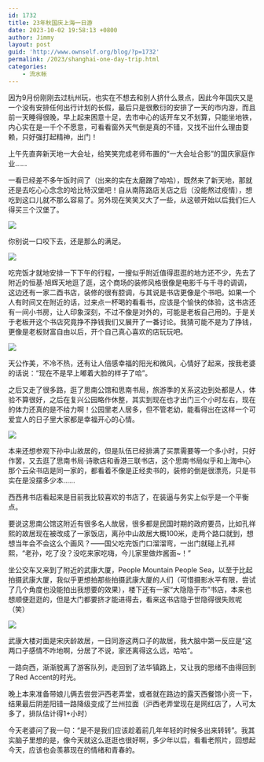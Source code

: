 ```yaml
---
id: 1732
title: 23年秋国庆上海一日游
date: 2023-10-02 19:58:13 +0800
author: Jimmy
layout: post
guid: 'http://www.ownself.org/blog/?p=1732'
permalink: /2023/shanghai-one-day-trip.html
categories:
    - 流水帐
---
```


因为9月份刚刚去过杭州玩，也实在不想去和别人挤什么景点，因此今年国庆又是一个没有安排任何出行计划的长假，最后只是很敷衍的安排了一天的市内游，而且前一天睡得很晚，早上起来困意十足，去市中心的话开车又不划算，只能坐地铁，内心实在是一千个不愿意，可看看窗外天气倒是真的不错，又找不出什么理由耍赖，只好强打起精神，出门！

上午先直奔新天地一大会址，给笑笑完成老师布置的“一大会址合影”的国庆家庭作业……

一看已经差不多午饭时间了（出来的实在太磨蹭了哈哈），既然来了新天地，那就还是去吃心心念念的哈比特汉堡吧！自从南陈路店关店之后（没能熬过疫情），想吃到这口儿就不那么容易了。另外现在笑笑又大了一些，从这顿开始以后我们仨人得买三个汉堡了。

![](/assets/2023/20231002_114454_哈比特汉堡.jpg)

你别说一口咬下去，还是那么的满足。

![](/assets/2023/20231002_121702_笑笑和妈妈.jpg)

吃完饭才就地安排一下下午的行程，一搜似乎附近值得逛逛的地方还不少，先去了附近的恒基·旭辉天地逛了逛，这个商场的装修风格很像是电影千与千寻的调调，这边还有一家二酉书店，装修的很有腔调，与其说是书店更像是个书吧。如果一个人有时间又在附近的话，过来点一杯喝的看看书，应该是个愉快的体验，这书店还有一间小书房，让人印象深刻，不过不像是对外的，可能是老板自己用的。于是关于老板开这个书店究竟挣不挣钱我们又展开了一番讨论。我猜可能不是为了挣钱，更像是老板财富自由以后，开个自己真心喜欢的店玩玩吧。

![](/assets/2023/20231003_134550_旭辉天地.jpg)

天公作美，不冷不热，还有让人倍感幸福的阳光和微风，心情好了起来，按我老婆的话说：“现在不是早上嘟着大脸的样子了哈”。

之后又走了很多路，逛了思南公馆和思南书局，旅游季的关系这边到处都是人，体验不算很好，之后在复兴公园略作休整，其实到现在也才出门三个小时左右，现在的体力还真的是不给力啊！公园里老人居多，但不管老幼，能看得出在这样一个可爱宜人的日子里大家都是幸福开心的心情。

![](/assets/2023/20231002_134424_复兴公园.jpg)

本来还想参观下孙中山故居的，但是队伍已经排满了买票需要等一个多小时，只好作罢，又去逛了思南书局·诗歌店和香港三联书店，这个思南书局似乎和上海中心那个云朵书店是同一家的，都看着不像是正经卖书的，装修的倒是很漂亮，只是书实在是没摆多少本……

西西弗书店看起来是目前我比较喜欢的书店了，在装逼与务实上似乎是一个平衡点。

要说这思南公馆这附近有很多名人故居，很多都是民国时期的政府要员，比如孔祥熙的故居现在被改成了一家饭店，离孙中山故居大概100米，走两个路口就到，想想当年会不会这么个画风？——国父吃完饭门口溜溜弯，一出门就碰上孔祥熙，“老孙，吃了没？没吃来家吃嗨，今儿家里做炸酱面~！”

坐公交车又来到了附近的武康大厦，People Mountain People Sea，以至于比起拍摄武康大厦，我似乎更想拍那些拍摄武康大厦的人们（可惜摄影水平有限，尝试了几个角度也没能拍出我想要的效果），楼下还有一家“大隐隐于市”书店，本来也想顺便逛逛的，但是大门都要挤才能进得去，看来这书店隐于世隐得很失败呢（笑）

![](/assets/2023/20231003_134734_武康大楼.jpg)

武康大楼对面是宋庆龄故居，一日同游这两口子的故居，我大脑中第一反应是“这两口子感情不咋地啊，分居了不说，家还离得这么远，哈哈”。

一路向西，渐渐脱离了游客队列，走回到了法华镇路上，又让我的思绪不由得回到了Red Accent的时光。

晚上本来准备带娘儿俩去尝尝沪西老弄堂，或者就在路边的露天西餐馆小资一下，结果最后阴差阳错一路降级变成了兰州拉面（沪西老弄堂现在是网红店了，人可太多了，排队估计得1+小时）

今天老婆问了我一句：“是不是我们应该趁着前几年年轻的时候多出来转转”。我其实脑子里想的是，像今天就这么逛逛也很好啊，多少年以后，看看老照片，回想起今天，应该也会羡慕现在的情绪和青春的。